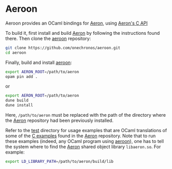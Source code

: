 # Aeroon

Aeroon provides an OCaml bindings for
[Aeron](https://github.com/real-logic/aeron), using [Aeron's C
API](https://github.com/real-logic/aeron/blob/master/aeron-client/src/main/c/aeronc.h)

To build it, first install and build
[Aeron](https://github.com/real-logic/aeron) by following the
instructions found there. Then clone the
[aeroon](https://github.com/onechronos/aeroon) repository:
```sh
git clone https://github.com/onechronos/aeroon.git
cd aeroon
```
Finally, build and install
[aeroon](https://github.com/onechronos/aeroon):
```sh
export AERON_ROOT=/path/to/aeron
opam pin add .
```
or
```sh
export AERON_ROOT=/path/to/aeron
dune build
dune install
```
Here, `/path/to/aeron` must be replaced with the path of the directory
where the [Aeron](https://github.com/real-logic/aeron) repository
had been previously installed.

Refer to the
[test](https://github.com/onechronos/aeroon/tree/master/test)
directory for usage examples that are OCaml translations of some of
the [C
examples](https://github.com/real-logic/aeron/tree/master/aeron-samples/src/main/c)
found in the [Aeron](https://github.com/real-logic/aeron) repository.
Note that to run these examples (indeed, any OCaml program using
[aeroon](https://github.com/onechronos/aeroon)), one has to tell the
system where to find the [Aeron](https://github.com/real-logic/aeron)
shared object library `libaeron.so`. For example:
```sh
export LD_LIBRARY_PATH=/path/to/aeron/build/lib
```
